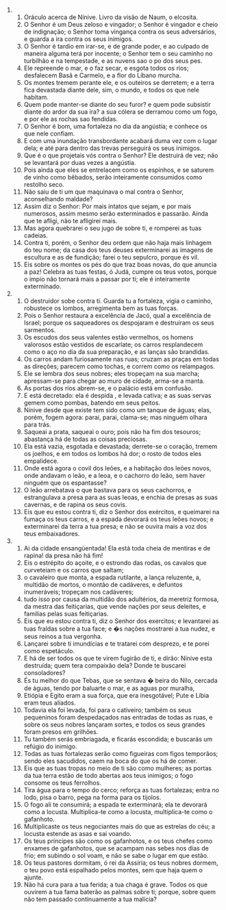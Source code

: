 <ol>
  <li>
    <ol>
      <li>Oráculo acerca de Nínive. Livro da visão de Naum, o elcosita.</li>
      <li>O Senhor é um Deus zeloso e vingador; o Senhor é vingador e cheio de indignação; o Senhor toma vingança contra os seus adversários, e guarda a ira contra os seus inimigos.</li>
      <li>O Senhor é tardio em irar-se, e de grande poder, e ao culpado de maneira alguma terá por inocente; o Senhor tem o seu caminho no turbilhão e na tempestade, e as nuvens sao o po dos seus pes.</li>
      <li>Ele repreende o mar, e o faz secar, e esgota todos os rios; desfalecem Basã e Carmelo, e a flor do Líbano murcha.</li>
      <li>Os montes tremem perante ele, e os outeiros se derretem; e a terra fica devastada diante dele, sim, o mundo, e todos os que nele habitam.</li>
      <li>Quem pode manter-se diante do seu furor? e quem pode subsistir diante do ardor da sua ira? a sua cólera se derramou como um fogo, e por ele as rochas sao fendidas.</li>
      <li>O Senhor é bom, uma fortaleza no dia da angústia; e conhece os que nele confiam.</li>
      <li>E com uma inundação transbordante acabará duma vez com o lugar dela; e até para dentro das trevas perseguirá os seus inimigos.</li>
      <li>Que é o que projetais vós contra o Senhor? Ele destruirá de vez; não se levantará por duas vezes a angústia.</li>
      <li>Pois ainda que eles se entrelacem como os espinhos, e se saturem de vinho como bêbados, serão inteiramente consumidos como restolho seco.</li>
      <li>Não saiu de ti um que maquinava o mal contra o Senhor, aconselhando maldade?</li>
      <li>Assim diz o Senhor: Por mais intatos que sejam, e por mais numerosos, assim mesmo serão exterminados e passarão. Ainda que te afligi, não te afligirei mais.</li>
      <li>Mas agora quebrarei o seu jugo de sobre ti, e romperei as tuas cadeias.</li>
      <li>Contra ti, porém, o Senhor deu ordem que não haja mais linhagem do teu nome; da casa dos teus deuses exterminarei as imagens de escultura e as de fundição; farei o teu sepulcro, porque és vil.</li>
      <li>Eis sobre os montes os pés do que traz boas novas, do que anuncia a paz! Celebra as tuas festas, ó Judá, cumpre os teus votos, porque o ímpio não tornará mais a passar por ti; ele é inteiramente exterminado.</li>
    </ol>
  </li>
  <li>
    <ol>
      <li>O destruidor sobe contra ti. Guarda tu a fortaleza, vigia o caminho, robustece os lombos, arregimenta bem as tuas forças.</li>
      <li>Pois o Senhor restaura a excelência de Jacó, qual a excelência de Israel; porque os saqueadores os despojaram e destruíram os seus sarmentos.</li>
      <li>Os escudos dos seus valentes estão vermelhos, os homens valorosos estão vestidos de escarlate; os carros resplandecem como o aço no dia da sua preparação, e as lanças são brandidas.</li>
      <li>Os carros andam furiosamente nas ruas; cruzam as praças em todas as direções; parecem como tochas, e correm como os relampagos.</li>
      <li>Ele se lembra dos seus nobres; eles tropeçam na sua marcha; apressam-se para chegar ao muro de cidade, arma-se a manta.</li>
      <li>As portas dos rios abrem-se, e o palácio está em confusão.</li>
      <li>E está decretado: ela é despida , e levada cativa; e as suas servas gemem como pombas, batendo em seus peitos.</li>
      <li>Nínive desde que existe tem sido como um tanque de águas; elas, porém, fogem agora: parai, parai, clama-se; mas ninguém olhara para trás.</li>
      <li>Saqueai a prata, saqueai o ouro; pois não ha fim dos tesouros; abastança há de todas as coisas preciosas.</li>
      <li>Ela está vazia, esgotada e devastada; derrete-se o coração, tremem os joelhos, e em todos os lombos há dor; o rosto de todos eles empalidece.</li>
      <li>Onde está agora o covil dos leões, e a habitação dos leões novos, onde andavam o leão, e a leoa, e o cachorro do leão, sem haver ninguém que os espantasse?</li>
      <li>O leão arrebatava o que bastava para os seus cachorros, e estrangulava a presa para as suas leoas, e enchia de presas as suas cavernas, e de rapina os seus covis.</li>
      <li>Eis que eu estou contra ti, diz o Senhor dos exércitos, e queimarei na fumaça os teus carros, e a espada devorará os teus leões novos; e exterminarei da terra a tua presa; e não se ouvira mais a voz dos teus embaixadores.</li>
    </ol>
  </li>
  <li>
    <ol>
      <li>Ai da cidade ensangüentada! Ela está toda cheia de mentiras e de rapina! da presa não há fim!</li>
      <li>Eis o estrépito do açoite, e o estrondo das rodas, os cavalos que curveteiam e os carros que saltam;</li>
      <li>o cavaleiro que monta, a espada rutilante, a lança reluzente, a, multidão de mortos, o montão de cadáveres, e defuntos inumeráveis; tropeçam nos cadáveres;</li>
      <li>tudo isso por causa da multidão dos adultérios, da meretriz formosa, da mestra das feitiçarias, que vende nações por seus deleites, e familias pelas suas feitiçarias.</li>
      <li>Eis que eu estou contra ti, diz o Senhor dos exercitos; e levantarei as tuas fraldas sobre a tua face; e �s nações mostrarei a tua nudez, e seus reinos a tua vergonha.</li>
      <li>Lançarei sobre ti imundícias e te tratarei com desprezo, e te porei como espetáculo.</li>
      <li>E há de ser todos os que te virem fugirão de ti, e dirão: Nínive esta destruída; quem tera compaixão dela? Donde te buscarei consoladores?</li>
      <li>És tu melhor do que Tebas, que se sentava � beira do Nilo, cercada de águas, tendo por baluarte o mar, e as aguas por muralha,</li>
      <li>Etiópia e Egito eram a sua força, que era inesgotável; Pute e Líbia eram teus aliados.</li>
      <li>Todavia ela foi levada, foi para o cativeiro; também os seus pequeninos foram despedaçados nas entradas de todas as ruas, e sobre os seus nobres lançaram sortes, e todos os seus grandes foram presos em grilhões.</li>
      <li>Tu também serás embriagada, e ficarás escondida; e buscarás um refúgio do inimigo.</li>
      <li>Todas as tuas fortalezas serão como figueiras com figos temporãos; sendo eles sacudidos, caem na boca do que os há de comer.</li>
      <li>Eis que as tuas tropas no meio de ti são como mulheres; as portas da tua terra estão de todo abertas aos teus inimigos; o fogo consome os teus ferrolhos.</li>
      <li>Tira água para o tempo do cerco; reforça as tuas fortalezas; entra no lodo, pisa o barro, pega na forma para os tijolos.</li>
      <li>O fogo ali te consumirá; a espada te exterminará; ela te devorará como a locusta. Multiplica-te como a locusta, multiplica-te como o gafanhoto.</li>
      <li>Multiplicaste os teus negociantes mais do que as estrelas do céu; a locusta estende as asas e sai voando.</li>
      <li>Os teus príncipes são como os gafanhotos, e os teus chefes como enxames de gafanhotos, que se acampam nas sebes nos dias de frio; em subindo o sol voam, e não se sabe o lugar em que estão.</li>
      <li>Os teus pastores dormitam, ó rei da Assíria; os teus nobres dormem, o teu povo está espalhado pelos montes, sem que haja quem o ajunte.</li>
      <li>Não há cura para a tua ferida; a tua chaga é grave. Todos os que ouvirem a tua fama baterão as palmas sobre ti; porque, sobre quem não tem passado continuamente a tua malícia?</li>
    </ol>
  </li>
</ol>